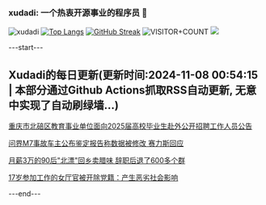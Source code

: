 ### xudadi: 一个热衷开源事业的程序员 👋

![xudadi](https://github-readme-stats-git-masterorgs-github-readme-stats-team.vercel.app/api?username=xudadi)
[![Top Langs](https://github-readme-stats.vercel.app/api/top-langs/?username=xudadi)](https://github.com/anuraghazra/github-readme-stats)
[![GitHub Streak](https://streak-stats.demolab.com?user=xudadi&locale=zh_Hans)](https://git.io/streak-stats)
![VISITOR+COUNT](https://komarev.com/ghpvc/?username=xudadi&label=VISITOR+COUNT)
![](https://raw.githubusercontent.com/xudadi/xudadi/main/assets/github-contribution-grid-snake.svg)


---start---

## Xudadi的每日更新(更新时间:2024-11-08 00:54:15 | 本部分通过Github Actions抓取RSS自动更新, 无意中实现了自动刷绿墙...)

[重庆市北碚区教育事业单位面向2025届高校毕业生赴外公开招聘工作人员公告](https://www.gongkaoleida.com/article/2186301)

[问界M7事故车主公布鉴定报告称数据被修改 赛力斯回应](https://m.163.com/news/article/JGDSUCGJ051492T3.html)

[月薪3万的90后"北漂"回乡卖腊味 辞职后退了600多个群](https://m.163.com/news/article/JGDE50LC051492T3.html)

[17岁参加工作的女厅官被开除党籍：产生恶劣社会影响](https://m.163.com/news/article/JGDJK8J00512D3VJ.html)

---end---
